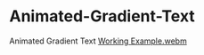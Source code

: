 # Animated-Gradient-Text
Animated Gradient Text
[Working Example.webm](https://github.com/Shaheryarkhalid/Animated-Button-With-Border-Hover-Animation/assets/41621149/76ced0d9-0182-4194-8092-a7f06f10f765)
